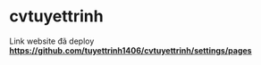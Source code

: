 # cvtuyettrinh
Link website đã deploy <b>https://github.com/tuyettrinh1406/cvtuyettrinh/settings/pages<b/>
